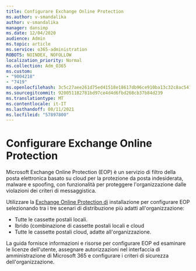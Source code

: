```yaml
---
title: Configurare Exchange Online Protection
ms.author: v-smandalika
author: v-smandalika
manager: dansimp
ms.date: 12/04/2020
audience: Admin
ms.topic: article
ms.service: o365-administration
ROBOTS: NOINDEX, NOFOLLOW
localization_priority: Normal
ms.collection: Adm_O365
ms.custom:
- "9004218"
- "7419"
ms.openlocfilehash: 3c5c27aee261d75ed41518e18617db96ce910ba13c32c8ac541a5ee81522ebea
ms.sourcegitcommit: 920051182781bd97ce4d4d6fbd268cb37b84d239
ms.translationtype: MT
ms.contentlocale: it-IT
ms.lasthandoff: 08/11/2021
ms.locfileid: "57897800"
---
```

# <a name="set-up-exchange-online-protection"></a>Configurare Exchange Online Protection

Microsoft Exchange Online Protection (EOP) è un servizio di filtro della posta elettronica basato su cloud per la protezione da posta indesiderata, malware e spoofing, con funzionalità per proteggere l'organizzazione dalle violazioni dei criteri di messaggistica.

Utilizzare la [Exchange Online Protection di](https://admin.microsoft.com/adminportal/home?#/modernonboarding/setupexchangeonlineprotection) installazione per configurare EOP selezionando tra i tre scenari di distribuzione più adatti all'organizzazione:

- Tutte le cassette postali locali.
- Ibrido (combinazione di cassette postali locali e cloud
- Tutte le cassette postali cloud, adatte all'organizzazione.

La guida fornisce informazioni e risorse per configurare EOP ed esaminare le licenze dell'utente, assegnare autorizzazioni nel interfaccia di amministrazione di Microsoft 365 e configurare i criteri di sicurezza dell'organizzazione.
